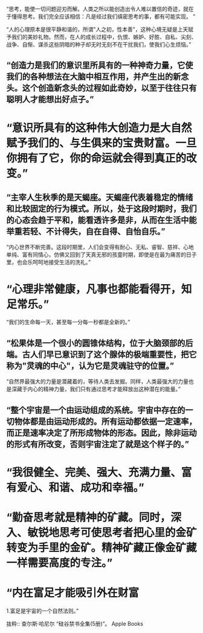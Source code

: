 “思考，能使一切问题迎刃而解。人类之所以能创造出令人难以置信的奇迹，就在于懂得思考。我们完全应该相信：凡是经过我们缜密思考的事，都有可能实现。
”

“人的心理原本是很平静和谐的，所谓"人之初，性本善"，这种心境无疑是上天赋予我们的美妙礼物。然而，在人的成长过程中，仇恨、嫉妒、好胜、自私、尖刻、战争、自惭、谋杀这些阴暗的种子却无时无刻不在干扰我们，使我们心生烦恼。”

## “创造力是我们的意识里所具有的一种神奇力量，它使我们的各种想法在大脑中相互作用，并产生出的新念头。这个创造新念头的过程如此奇妙，以至于往往只有聪明人才能想出好点子。”


# “意识所具有的这种伟大创造力是大自然赋予我们的、与生俱来的宝贵财富。一旦你拥有了它，你的命运就会得到真正的改变。”

## “主宰人生秋季的是天蝎座。天蝎座代表着稳定的情绪和比较固定的行为模式。所以，处于这段时期时，我们的心态会趋于平和，能看透许多是非，从而在生活中能举重若轻、不计得失，自在自得、自怡自乐。”

“内心世界不断完善。这段时期里，人们会变得有耐心、无私、睿智、慈祥、心地单纯、富有同情心，仿佛又回到了天真无邪的孩童时期，即使是在最为痛苦的日子里，也会乐呵呵地接受生活的洗礼。”

# “心理非常健康，凡事也都能看得开，知足常乐。”

“我们的生命每一天，甚至每一分每一秒都是全新的。”

## “松果体是一个很小的圆锥体结构，位于大脑颈部的后端。古人们早已意识到了这个腺体的极端重要性，把它称为"灵魂的中心"，认为它是灵魂驻守的位置。”

“自然界最强大的力量是潜藏着的，等待人类去发掘。同样，人类最强大的力量也是深藏于内心的精神力量，我们只有通过思考才能释放出这种潜在的能量。”

## “整个宇宙是一个由运动组成的系统。宇宙中存在的一切物体都是由运动形成的。所有运动都依据一定速率，而正是速率决定了所形成物体的形态。因此，除非运动的形式有所改变，否则宇宙注定了就是这个样子的。”

# “我很健全、完美、强大、充满力量、富有爱心、和谐、成功和幸福。”

# “勤奋思考就是精神的矿藏。同时，深入、敏锐地思考可使思考者把心里的金矿转变为手里的金矿。精神矿藏正像金矿藏一样需要高度的专注。”

# “内在富足才能吸引外在财富

1.富足是宇宙的一个自然法则。”

抜粋:: 查尔斯·哈尼尔  “硅谷禁书全集(5册)”。 Apple Books  
